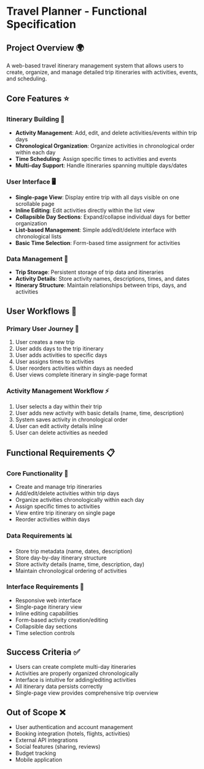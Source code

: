 # Travel Planner - Functional Specification

## Project Overview 🌍
A web-based travel itinerary management system that allows users to create, organize, and manage detailed trip itineraries with activities, events, and scheduling.

## Core Features ⭐

### Itinerary Building 📅
- **Activity Management**: Add, edit, and delete activities/events within trip days
- **Chronological Organization**: Organize activities in chronological order within each day
- **Time Scheduling**: Assign specific times to activities and events
- **Multi-day Support**: Handle itineraries spanning multiple days/dates

### User Interface 🖥️
- **Single-page View**: Display entire trip with all days visible on one scrollable page
- **Inline Editing**: Edit activities directly within the list view
- **Collapsible Day Sections**: Expand/collapse individual days for better organization
- **List-based Management**: Simple add/edit/delete interface with chronological lists
- **Basic Time Selection**: Form-based time assignment for activities

### Data Management 💾
- **Trip Storage**: Persistent storage of trip data and itineraries
- **Activity Details**: Store activity names, descriptions, times, and dates
- **Itinerary Structure**: Maintain relationships between trips, days, and activities

## User Workflows 🔄

### Primary User Journey 🚀
1. User creates a new trip
2. User adds days to the trip itinerary
3. User adds activities to specific days
4. User assigns times to activities
5. User reorders activities within days as needed
6. User views complete itinerary in single-page format

### Activity Management Workflow ⚡
1. User selects a day within their trip
2. User adds new activity with basic details (name, time, description)
3. System saves activity in chronological order
4. User can edit activity details inline
5. User can delete activities as needed

## Functional Requirements 📋

### Core Functionality 🎯
- Create and manage trip itineraries
- Add/edit/delete activities within trip days
- Organize activities chronologically within each day
- Assign specific times to activities
- View entire trip itinerary on single page
- Reorder activities within days

### Data Requirements 📊
- Store trip metadata (name, dates, description)
- Store day-by-day itinerary structure
- Store activity details (name, time, description, day)
- Maintain chronological ordering of activities

### Interface Requirements 🎨
- Responsive web interface
- Single-page itinerary view
- Inline editing capabilities
- Form-based activity creation/editing
- Collapsible day sections
- Time selection controls

## Success Criteria ✅
- Users can create complete multi-day itineraries
- Activities are properly organized chronologically
- Interface is intuitive for adding/editing activities
- All itinerary data persists correctly
- Single-page view provides comprehensive trip overview

## Out of Scope ❌
- User authentication and account management
- Booking integration (hotels, flights, activities)
- External API integrations
- Social features (sharing, reviews)
- Budget tracking
- Mobile application